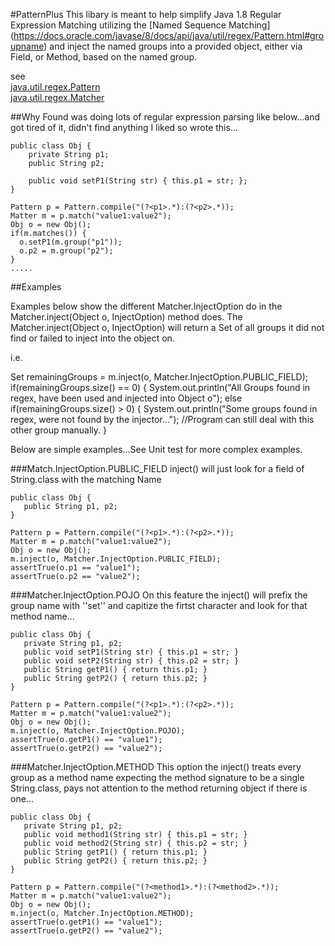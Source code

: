 
#PatternPlus
This libary is meant to help simplify Java 1.8 Regular Expression Matching utilizing the
[Named Sequence Matching] (https://docs.oracle.com/javase/8/docs/api/java/util/regex/Pattern.html#groupname)
and inject the named groups into a provided object, either via Field, or Method, based on the named group.

see  
  [java.util.regex.Pattern]([https://docs.oracle.com/javase/8/docs/api/java/util/regex/Pattern.html)  
  [java.util.regex.Matcher](https://docs.oracle.com/javase/8/docs/api/java/util/regex/Matcher.html)  

##Why
Found was doing lots of regular expression parsing like below...and got tired of it, didn't find anything I liked
so wrote this...
    
    public class Obj {
        private String p1;
        public String p2;

        public void setP1(String str) { this.p1 = str; };
    }

    Pattern p = Pattern.compile("(?<p1>.*):(?<p2>.*));
    Matter m = p.match("value1:value2");
    Obj o = new Obj();
    if(m.matches()) {
      o.setP1(m.group("p1"));
      o.p2 = m.group("p2");
    }
    .....



##Examples

  Examples below show the different Matcher.InjectOption do in the Matcher.inject(Object o, InjectOption) method does.  The
  Matcher.inject(Object o, InjectOption) will return a Set<String> of all groups it did not find or failed to inject into the object on.
   
  i.e.

  Set<String> remainingGroups = m.inject(o, Matcher.InjectOption.PUBLIC_FIELD);
  if(remainingGroups.size() == 0) { 
    System.out.println("All Groups found in regex, have been used and injected into Object o");
  else if(remainingGroups.size() > 0) {
   System.out.println("Some groups found in regex, were not found by the injector...");
   //Program can still deal with this other group manually.
  }

Below are simple examples...See Unit test for more complex examples.

###Match.InjectOption.PUBLIC_FIELD
  inject() will just look for a field of String.class with the matching Name


    public class Obj {
       public String p1, p2;
    }

    Pattern p = Pattern.compile("(?<p1>.*):(?<p2>.*));
    Matter m = p.match("value1:value2");
    Obj o = new Obj();
    m.inject(o, Matcher.InjectOption.PUBLIC_FIELD);
    assertTrue(o.p1 == "value1");
    assertTrue(o.p2 == "value2");
     


###Matcher.InjectOption.POJO
  On this feature the inject() will prefix the group name with ''set'' and capitize the firtst character and look 
  for that method name...

    public class Obj {
       private String p1, p2;
       public void setP1(String str) { this.p1 = str; }
       public void setP2(String str) { this.p2 = str; }
       public String getP1() { return this.p1; }
       public String getP2() { return this.p2; }
    }

    Pattern p = Pattern.compile("(?<p1>.*):(?<p2>.*));
    Matter m = p.match("value1:value2");
    Obj o = new Obj();
    m.inject(o, Matcher.InjectOption.POJO);
    assertTrue(o.getP1() == "value1");
    assertTrue(o.getP2() == "value2");
 

###Matcher.InjectOption.METHOD
  This option the inject() treats every group as a method name expecting the method signature to be a single String.class,
pays not attention to the method returning object if there is one...

    public class Obj {
       private String p1, p2;
       public void method1(String str) { this.p1 = str; }
       public void method2(String str) { this.p2 = str; }
       public String getP1() { return this.p1; }
       public String getP2() { return this.p2; }
    }

    Pattern p = Pattern.compile("(?<method1>.*):(?<method2>.*));
    Matter m = p.match("value1:value2");
    Obj o = new Obj();
    m.inject(o, Matcher.InjectOption.METHOD);
    assertTrue(o.getP1() == "value1");
    assertTrue(o.getP2() == "value2");

